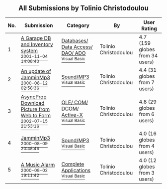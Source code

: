﻿<div align="center">

## All Submissions by Tolinio Christodoulou

</div>

No.  | Submission | Category | By   | User Rating
---- | ---------- | -------- | ---- | -----------
1 | [A Garage DB and Inventory system<br /><sup>2001-11-04 14:08:40</sup>](https://github.com/Planet-Source-Code/tolinio-christodoulou-a-garage-db-and-inventory-system__1-28610) | [Databases/ Data Access/ DAO/ ADO<br /><sup>Visual Basic</sup>](../ByCategory/databases-data-access-dao-ado__1-6.md) | Tolinio Christodoulou | 4.7 (159 globes from 34 users)
2 | [An update of JamminMp3<br /><sup>2000-08-12 02:56:36</sup>](https://github.com/Planet-Source-Code/tolinio-christodoulou-an-update-of-jamminmp3__1-10624) | [Sound/MP3<br /><sup>Visual Basic</sup>](../ByCategory/sound-mp3__1-45.md) | Tolinio Christodoulou | 4.4 (31 globes from 7 users)
3 | [AsyncProp Download Picture from Web to Form<br /><sup>2002-07-15 21:53:16</sup>](https://github.com/Planet-Source-Code/tolinio-christodoulou-asyncprop-download-picture-from-web-to-form__1-36935) | [OLE/ COM/ DCOM/ Active\-X<br /><sup>Visual Basic</sup>](../ByCategory/ole-com-dcom-active-x__1-29.md) | Tolinio Christodoulou | 4.8 (29 globes from 6 users)
4 | [JamminMp3<br /><sup>2000-08-09 20:48:46</sup>](https://github.com/Planet-Source-Code/tolinio-christodoulou-jamminmp3__1-10575) | [Sound/MP3<br /><sup>Visual Basic</sup>](../ByCategory/sound-mp3__1-45.md) | Tolinio Christodoulou | 4.0 (16 globes from 4 users)
5 | [A Music Alarm<br /><sup>2000-08-02 19:11:42</sup>](https://github.com/Planet-Source-Code/tolinio-christodoulou-a-music-alarm__1-11009) | [Complete Applications<br /><sup>Visual Basic</sup>](../ByCategory/complete-applications__1-27.md) | Tolinio Christodoulou | 4.0 (12 globes from 3 users)
